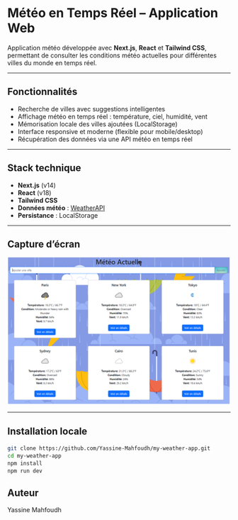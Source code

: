 #  Météo en Temps Réel – Application Web

Application météo développée avec **Next.js**, **React** et **Tailwind CSS**, permettant de consulter les conditions météo actuelles pour différentes villes du monde en temps réel.

---

##  Fonctionnalités

-  Recherche de villes avec suggestions intelligentes
-  Affichage météo en temps réel : température, ciel, humidité, vent
-  Mémorisation locale des villes ajoutées (LocalStorage)
-  Interface responsive et moderne (flexible pour mobile/desktop)
-  Récupération des données via une API météo en temps réel

---

##  Stack technique

- **Next.js** (v14)
- **React** (v18)
- **Tailwind CSS**
- **Données météo** : [WeatherAPI](https://www.weatherapi.com/)
- **Persistance** : LocalStorage
---

##  Capture d’écran

![alt text](<interface weather app.png>)

---

##  Installation locale

```bash
git clone https://github.com/Yassine-Mahfoudh/my-weather-app.git
cd my-weather-app
npm install
npm run dev
```

## Auteur

Yassine Mahfoudh

